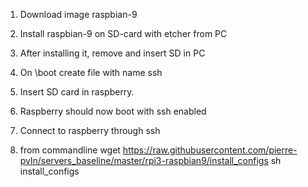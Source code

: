 1) Download image raspbian-9
2) Install raspbian-9 on SD-card with etcher from PC
3) After installing it, remove and insert SD in PC
4) On \boot create file with name ssh
5) Insert SD card in raspberry. 
6) Raspberry should now boot with ssh enabled

7) Connect to raspberry through ssh

8) from commandline 
wget https://raw.githubusercontent.com/pierre-pvln/servers_baseline/master/rpi3-raspbian9/install_configs
sh install_configs
 